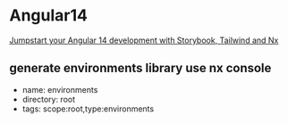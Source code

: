 

# Angular14

[Jumpstart your Angular 14 development with Storybook, Tailwind and Nx](https://blog.nrwl.io/jumpstart-your-angular-14-development-with-storybook-tailwind-and-nx-9b031c83e0ee)

## generate environments library use nx console
* name: environments
* directory: root
* tags: scope:root,type:environments